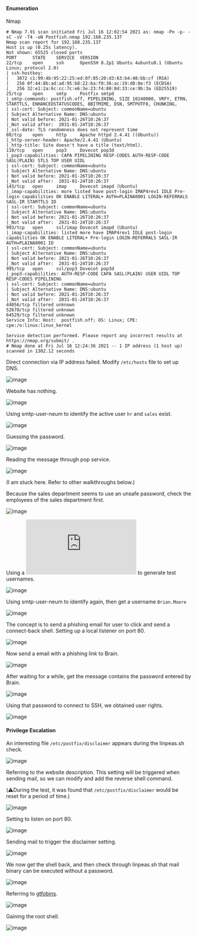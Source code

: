 #### Enumeration

Nmap

```
# Nmap 7.91 scan initiated Fri Jul 16 12:02:54 2021 as: nmap -Pn -p- -sC -sV -T4 -oN Postfish.nmap 192.168.235.137
Nmap scan report for 192.168.235.137
Host is up (0.25s latency).
Not shown: 65525 closed ports
PORT      STATE    SERVICE  VERSION
22/tcp    open     ssh      OpenSSH 8.2p1 Ubuntu 4ubuntu0.1 (Ubuntu Linux; protocol 2.0)
| ssh-hostkey: 
|   3072 c1:99:4b:95:22:25:ed:0f:85:20:d3:63:b4:48:bb:cf (RSA)
|   256 0f:44:8b:ad:ad:95:b8:22:6a:f0:36:ac:19:d0:0e:f3 (ECDSA)
|_  256 32:e1:2a:6c:cc:7c:e6:3e:23:f4:80:8d:33:ce:9b:3a (ED25519)
25/tcp    open     smtp     Postfix smtpd
|_smtp-commands: postfish.off, PIPELINING, SIZE 10240000, VRFY, ETRN, STARTTLS, ENHANCEDSTATUSCODES, 8BITMIME, DSN, SMTPUTF8, CHUNKING, 
| ssl-cert: Subject: commonName=ubuntu
| Subject Alternative Name: DNS:ubuntu
| Not valid before: 2021-01-26T10:26:37
|_Not valid after:  2031-01-24T10:26:37
|_ssl-date: TLS randomness does not represent time
80/tcp    open     http     Apache httpd 2.4.41 ((Ubuntu))
|_http-server-header: Apache/2.4.41 (Ubuntu)
|_http-title: Site doesn't have a title (text/html).
110/tcp   open     pop3     Dovecot pop3d
|_pop3-capabilities: CAPA PIPELINING RESP-CODES AUTH-RESP-CODE SASL(PLAIN) STLS TOP USER UIDL
| ssl-cert: Subject: commonName=ubuntu
| Subject Alternative Name: DNS:ubuntu
| Not valid before: 2021-01-26T10:26:37
|_Not valid after:  2031-01-24T10:26:37
143/tcp   open     imap     Dovecot imapd (Ubuntu)
|_imap-capabilities: more listed have post-login IMAP4rev1 IDLE Pre-login capabilities OK ENABLE LITERAL+ AUTH=PLAINA0001 LOGIN-REFERRALS SASL-IR STARTTLS ID
| ssl-cert: Subject: commonName=ubuntu
| Subject Alternative Name: DNS:ubuntu
| Not valid before: 2021-01-26T10:26:37
|_Not valid after:  2031-01-24T10:26:37
993/tcp   open     ssl/imap Dovecot imapd (Ubuntu)
|_imap-capabilities: listed more have IMAP4rev1 IDLE post-login capabilities OK ENABLE LITERAL+ Pre-login LOGIN-REFERRALS SASL-IR AUTH=PLAINA0001 ID
| ssl-cert: Subject: commonName=ubuntu
| Subject Alternative Name: DNS:ubuntu
| Not valid before: 2021-01-26T10:26:37
|_Not valid after:  2031-01-24T10:26:37
995/tcp   open     ssl/pop3 Dovecot pop3d
|_pop3-capabilities: AUTH-RESP-CODE CAPA SASL(PLAIN) USER UIDL TOP RESP-CODES PIPELINING
| ssl-cert: Subject: commonName=ubuntu
| Subject Alternative Name: DNS:ubuntu
| Not valid before: 2021-01-26T10:26:37
|_Not valid after:  2031-01-24T10:26:37
44056/tcp filtered unknown
52670/tcp filtered unknown
64529/tcp filtered unknown
Service Info: Host:  postfish.off; OS: Linux; CPE: cpe:/o:linux:linux_kernel

Service detection performed. Please report any incorrect results at https://nmap.org/submit/ .
# Nmap done at Fri Jul 16 12:24:36 2021 -- 1 IP address (1 host up) scanned in 1302.12 seconds
```

Direct connection via IP address failed. Modify `/etc/hosts` file to set up DNS.

![image](https://github.com/tedchen0001/OSCP-Notes/blob/master/Off_Sec_PG/Pic/Postfish/Postfish_2021.07.17_01h54m50s_001_.png)

Website has nothing.

![image](https://github.com/tedchen0001/OSCP-Notes/blob/master/Off_Sec_PG/Pic/Postfish/Postfish_2021.07.24_13h22m39s_001_.png)

Using smtp-user-neum to identify the active user ```hr``` and ```sales``` exist.

![image](https://github.com/tedchen0001/OSCP-Notes/blob/master/Off_Sec_PG/Pic/Postfish/Postfish_2021.07.30_01h50m55s_001_.png)

Guessing the password.

![image](https://github.com/tedchen0001/OSCP-Notes/blob/master/Off_Sec_PG/Pic/Postfish/Postfish_2021.07.24_14h06m50s_002_.png)

Reading the message through pop service.

![image](https://github.com/tedchen0001/OSCP-Notes/blob/master/Off_Sec_PG/Pic/Postfish/Postman_2021.08.01_16h00m49s_007_.png)

(I am stuck here. Refer to other walkthroughs below.)

Because the sales department seems to use an unsafe password, check the employees of the sales department first.

![image](https://github.com/tedchen0001/OSCP-Notes/blob/master/Off_Sec_PG/Pic/Postfish/Postfish_2021.08.01_16h17m47s_008_.png)

Using a ![script](https://raw.githubusercontent.com/jseidl/usernamer/master/usernamer.py) to generate test usernames.

![image](https://github.com/tedchen0001/OSCP-Notes/blob/master/Off_Sec_PG/Pic/Postfish/Postfish_2021.08.01_16h25m12s_009_.png)

Using smtp-user-neum to identify again, then get a username ```Brian.Moore```

![image](https://github.com/tedchen0001/OSCP-Notes/blob/master/Off_Sec_PG/Pic/Postfish/Postfish_2021.08.01_16h34m35s_010_.png)

The concept is to send a phishing email for user to click and send a connect-back shell. Setting up a local listener on port 80.

![image](https://github.com/tedchen0001/OSCP-Notes/blob/master/Off_Sec_PG/Pic/Postfish/Postfish_2021.08.01_16h44m30s_012_.png)

Now send a email with a phishing link to Brain.

![image](https://github.com/tedchen0001/OSCP-Notes/blob/master/Off_Sec_PG/Pic/Postfish/Postfish_2021.08.01_16h52m08s_013_.png)

After waiting for a while, get the message contains the password entered by Brain.

![image](https://github.com/tedchen0001/OSCP-Notes/blob/master/Off_Sec_PG/Pic/Postfish/Postfish_2021.08.01_16h55m48s_014_.png)

Using that password to connect to SSH, we obtained user rights.

![image](https://github.com/tedchen0001/OSCP-Notes/blob/master/Off_Sec_PG/Pic/Postfish/Postfish_2021.08.01_17h15m15s_016_.png)

#### Privilege Escalation

An interesting file ```/etc/postfix/disclaimer``` appears during the linpeas.sh check.

![image](https://github.com/tedchen0001/OSCP-Notes/blob/master/Off_Sec_PG/Pic/Postfish/Postfish_2021.08.01_17h59m58s_018_.png)

Referring to the website description. This setting will be triggered when sending mail, so we can modify and add the reverse shell command.

(:warning:During the test, it was found that ```/etc/postfix/disclaimer``` would be reset for a period of time.)

![image](https://github.com/tedchen0001/OSCP-Notes/blob/master/Off_Sec_PG/Pic/Postfish/Postfish_2021.08.01_21h05m59s_019_.png)

Setting to listen on port 80.

![image](https://github.com/tedchen0001/OSCP-Notes/blob/master/Off_Sec_PG/Pic/Postfish/Postfish_2021.08.01_21h33m14s_023_.png)

Sending mail to trigger the disclaimer setting.

![image](https://github.com/tedchen0001/OSCP-Notes/blob/master/Off_Sec_PG/Pic/Postfish/Postfish_2021.08.01_21h07m59s_020_.png)

We now get the shell back, and then check through linpeas.sh that mail binary can be executed without a password.

![image](https://github.com/tedchen0001/OSCP-Notes/blob/master/Off_Sec_PG/Pic/Postfish/Postfish_2021.08.01_21h10m27s_021_.png)

Referring to [gtfobins](https://gtfobins.github.io/gtfobins/mail/).

![image](https://github.com/tedchen0001/OSCP-Notes/blob/master/Off_Sec_PG/Pic/Postfish/Postfish_2021.08.01_22h18m46s_024_.png)

Gaining the root shell.

![image](https://github.com/tedchen0001/OSCP-Notes/blob/master/Off_Sec_PG/Pic/Postfish/Postfish_2021.08.01_21h11m42s_022_.png)
